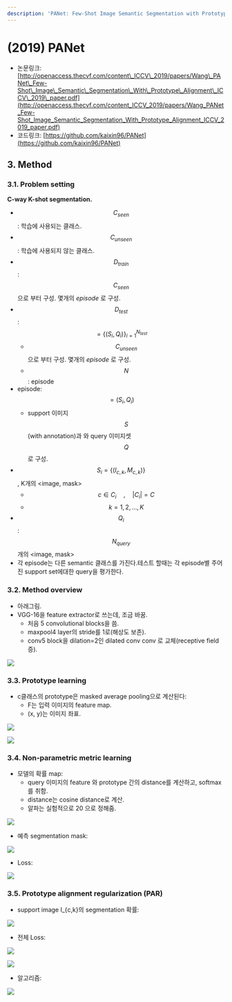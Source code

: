 ```yaml
---
description: 'PANet: Few-Shot Image Semantic Segmentation with Prototype Alignment'
---
```


# \(2019\) PANet

* 논문링크: ​[http://openaccess.thecvf.com/content\_ICCV\_2019/papers/Wang\_PANet\_Few-Shot\_Image\_Semantic\_Segmentation\_With\_Prototype\_Alignment\_ICCV\_2019\_paper.pdf](http://openaccess.thecvf.com/content_ICCV_2019/papers/Wang_PANet_Few-Shot_Image_Semantic_Segmentation_With_Prototype_Alignment_ICCV_2019_paper.pdf)
* 코드링크:  [https://github.com/kaixin96/PANet](https://github.com/kaixin96/PANet)

## **3.** Method

### 3.1. Problem setting

**C-way K-shot segmentation.**

* $$C_{seen} $$ : 학습에 사용되는 클래스.
* $$C_{unseen} $$ : 학습에 사용되지 않는 클래스.
* $$ D_{train}$$: $$ C_{seen} $$ 으로 부터 구성.  몇개의 _episode_ 로 구성.
* $$ D_{test}$$:$$ = \{(S_i, Q_i)\}_{i=1}^{N_{test}}$$
  * $$ C_{unseen} $$ 으로 부터 구성.  몇개의 _episode_ 로 구성.
  * $$ N $$: episode 
* episode:  $$=  (S_i, Q_i)$$
  * support 이미지 $$S$$ \(with annotation\)과 와 query 이미지셋 $$Q$$로 구성.
* $$ S_i = \{(I_{c,k}, M_{c,k})\}$$, K개의 &lt;image, mask&gt;
  * $$  $$$$c \in C_i  \quad , \quad |C_i| = C$$
  * $$k=1, 2, \dots , K $$
* $$Q_i$$:$$N_{query}$$개의 &lt;image, mask&gt;
* 각 episode는 다른 semantic 클래스를 가진다.테스트 할때는 각 episode별 주어진 support set에대한 query을 평가한다.

### 3.2. Method overview

* 아래그림.
* VGG-16을 feature extractor로 쓰는데, 조금 바꿈.
  * 처음 5 convolutional blocks을 씀.
  * maxpool4 layer의 stride를 1로\(해상도 보존\).
  * conv5 block을 dilation=2인 dilated conv conv 로 교체\(receptive field 증\).

![](../.gitbook/assets/image%20%2842%29.png)

### 3.3. Prototype learning

* c클래스의  prototype은 masked average pooling으로 계산된다:
  * F는 입력 이미지의 feature map.
  * \(x, y\)는 이미지 좌표.

![](../.gitbook/assets/image%20%28137%29.png)

![](../.gitbook/assets/image%20%28113%29.png)

### 3.4. Non-parametric metric learning

* ​모델의 확률 map:
  * query 이미지의 feature 와 prototype 간의 distance를 계산하고, softmax를 취함.
  * distance는 cosine distance로 계산.
  * 알파는 실험적으로 20 으로 정해줌. 



![](../.gitbook/assets/image%20%28108%29.png)

* 예측 segmentation mask:

![](../.gitbook/assets/image%20%2894%29.png)

* Loss:

![](../.gitbook/assets/image%20%283%29.png)



### 3.5. Prototype alignment regularization \(PAR\)

* support image I\_{c,k}의 segmentation 확률:

![](../.gitbook/assets/image%20%2865%29.png)

* 전체 Loss:



![](../.gitbook/assets/image%20%2827%29.png)

![](../.gitbook/assets/image%20%2869%29.png)

* 알고리즘:

![](../.gitbook/assets/image%20%2851%29.png)









